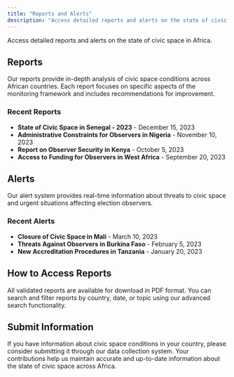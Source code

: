 ```yaml
---
title: "Reports and Alerts"
description: "Access detailed reports and alerts on the state of civic space in Africa."
---
```


Access detailed reports and alerts on the state of civic space in Africa.

## Reports

Our reports provide in-depth analysis of civic space conditions across African countries. Each report focuses on specific aspects of the monitoring framework and includes recommendations for improvement.

### Recent Reports

- **State of Civic Space in Senegal - 2023** - December 15, 2023
- **Administrative Constraints for Observers in Nigeria** - November 10, 2023  
- **Report on Observer Security in Kenya** - October 5, 2023
- **Access to Funding for Observers in West Africa** - September 20, 2023

## Alerts

Our alert system provides real-time information about threats to civic space and urgent situations affecting election observers.

### Recent Alerts

- **Closure of Civic Space in Mali** - March 10, 2023
- **Threats Against Observers in Burkina Faso** - February 5, 2023
- **New Accreditation Procedures in Tanzania** - January 20, 2023

## How to Access Reports

All validated reports are available for download in PDF format. You can search and filter reports by country, date, or topic using our advanced search functionality.

## Submit Information

If you have information about civic space conditions in your country, please consider submitting it through our data collection system. Your contributions help us maintain accurate and up-to-date information about the state of civic space across Africa.